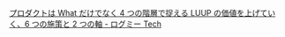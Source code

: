 [プロダクトは What だけでなく 4 つの階層で捉える LUUP の価値を上げていく、6 つの施策と 2 つの軸 - ログミー Tech](https://logmi.jp/tech/articles/327265)
